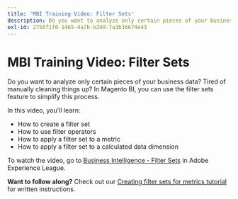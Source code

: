 ```yaml
---
title: 'MBI Training Video: Filter Sets'
description: Do you want to analyze only certain pieces of your business data? Tired of manually cleaning things up? In Magento BI, you can use the filter sets feature to simplify this process.
exl-id: 2756f1f0-1465-4a7b-b249-7a3b36674e43
---
```

# MBI Training Video: Filter Sets

Do you want to analyze only certain pieces of your business data? Tired of manually cleaning things up? In Magento BI, you can use the filter sets feature to simplify this process.

In this video, you'll learn:

* How to create a filter set
* How to use filter operators
* How to apply a filter set to a metric
* How to apply a filter set to a calculated data dimension

To watch the video, go to [Business Intelligence - Filter Sets](https://experienceleague.adobe.com/docs/commerce-learn/tutorials/business-intelligence/filter-sets.html) in Adobe Experience League.

 **Want to follow along?** Check out our [Creating filter sets for metrics tutorial](https://support.magento.com/hc/en-us/articles/360016505492) for written instructions.
